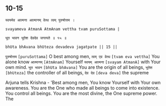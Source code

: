 ## 10-15


```shloka-sa
स्वयमेव आत्मना आत्मानम् वेत्थ त्वम् पुरुषोत्तम ।
```
```shloka-sa-hk
svayameva AtmanA AtmAnam vettha tvam puruSottama |
```
```shloka-sa
भूत भावन भूतेश देवदेव जगत्पते ॥ १५ ॥
```
```shloka-sa-hk
bhUta bhAvana bhUteza devadeva jagatpate || 15 ||
```

`पुरुषोत्तम` `[puruSottama]` O best among men, `त्वम् एव वेत्थ` `[tvam eva vettha]` You alone know `आत्मानम्` `[AtmAnam]` Yourself `स्वयम् आत्मना` `[svayam AtmanA]` with Your own mind. `भूत भावन` `[bhUta bhAvana]` You are the origin of all beings, `भूतेश` `[bhUteza]` the controller of all beings, `देव देव` `[deva deva]` the supreme

Arjuna tells Krishna - 'Best among men, You know Yourself with Your own awareness. You are the One who made all beings to come into existence. You control all beings. You are the most divine, the One supreme power. 
The 

